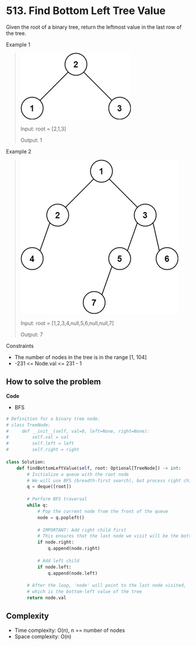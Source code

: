 # 513. Find Bottom Left Tree Value
<Badge type="warning" text="Medium" /> [<Badge type="info" text="LeetCode" />](https://leetcode.com/problems/find-bottom-left-tree-value/)

Given the root of a binary tree, return the leftmost value in the last row of the tree.

Example 1
> ![513. Find Bottom Left Tree Value](../images/513.1)
>
> Input: root = [2,1,3]
>
> Output: 1

Example 2
> ![513. Find Bottom Left Tree Value](../images/513.2)
>
> Input: root = [1,2,3,4,null,5,6,null,null,7]
>
> Output: 7

Constraints
- The number of nodes in the tree is in the range [1, 104]
- -231 <= Node.val <= 231 - 1


## How to solve the problem

**Code**

- BFS
```Python
# Definition for a binary tree node.
# class TreeNode:
#     def __init__(self, val=0, left=None, right=None):
#         self.val = val
#         self.left = left
#         self.right = right

class Solution:
    def findBottomLeftValue(self, root: Optional[TreeNode]) -> int:
        # Initialize a queue with the root node
        # We will use BFS (breadth-first search), but process right child first!
        q = deque([root])

        # Perform BFS traversal
        while q:
            # Pop the current node from the front of the queue
            node = q.popleft()

            # IMPORTANT: Add right child first
            # This ensures that the last node we visit will be the bottom-left node
            if node.right: 
                q.append(node.right)

            # Add left child
            if node.left: 
                q.append(node.left)

        # After the loop, 'node' will point to the last node visited,
        # which is the bottom-left value of the tree
        return node.val

```

## Complexity
- Time complexity: O(n), n == number of nodes
- Space complexity: O(n)